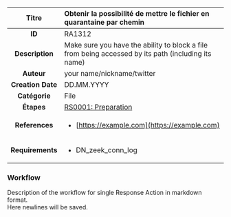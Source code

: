 | Titre                       | Obtenir la possibilité de mettre le fichier en quarantaine par chemin         |
|:---------------------------:|:--------------------|
| **ID**                      | RA1312            |
| **Description**             | Make sure you have the ability to block a file from being accessed by its path (including its name)   |
| **Auteur**                  | your name/nickname/twitter        |
| **Creation Date**           | DD.MM.YYYY |
| **Catégorie**                | File      |
| **Étapes**                   |[RS0001: Preparation](../Response_Stages/RS0001.md)| 
| **References** |<ul><li>[https://example.com](https://example.com)</li></ul>|
| **Requirements** |<ul><li>DN_zeek_conn_log</li></ul>|

### Workflow

Description of the workflow for single Response Action in markdown format.  
Here newlines will be saved.
